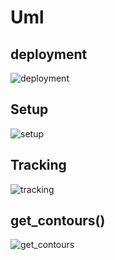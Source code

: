 # Uml

## deployment
![deployment](http://www.plantuml.com/plantuml/proxy?cache=no&src=https://raw.githubusercontent.com/NewTec-GmbH/SpaceShipRadar/refs/heads/main/doc/uml/deployment.puml)

## Setup
![setup](http://www.plantuml.com/plantuml/proxy?cache=no&src=https://raw.githubusercontent.com/NewTec-GmbH/SpaceShipRadar/refs/heads/main/doc/uml/pre_main.puml)

## Tracking
![tracking](http://www.plantuml.com/plantuml/proxy?cache=no&src=https://raw.githubusercontent.com/NewTec-GmbH/SpaceShipRadar/refs/heads/main/doc/uml/main_loop.puml)

## get_contours()
![get_contours](http://www.plantuml.com/plantuml/proxy?cache=no&src=https://raw.githubusercontent.com/NewTec-GmbH/SpaceShipRadar/refs/heads/main/doc/uml/get_contours.puml)

